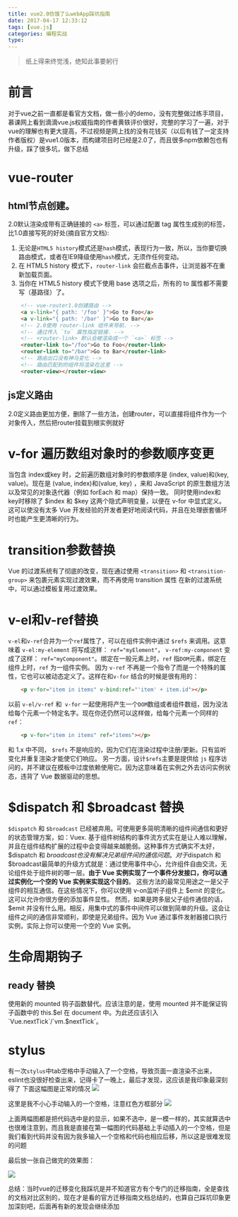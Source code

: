 ```yaml
---
title: vue2.0仿饿了么webApp踩坑指南
date: 2017-04-17 12:33:12
tags: [vue.js]
categories: 编程实战
type:
---
```

>纸上得来终觉浅，绝知此事要躬行

# 前言 #
对于vue之前一直都是看官方文档，做一些小的demo，没有完整做过练手项目，慕课网上看到滴滴vue.js权威指南的作者黄轶评价很好，完整的学习了一遍，对于vue的理解也有更大提高，不过视频是网上找的没有花钱买（以后有钱了一定支持作者版权）是vue1.0版本，而构建项目时已经是2.0了，而且很多npm依赖包也有升级，踩了很多坑，做下总结
#  vue-router #
## html节点创建。 ##
2.0默认渲染成带有正确链接的 `<a>` 标签，可以通过配置 tag 属性生成别的标签，比1.0直接写死的好处(摘自官方文档):

1. 无论是`HTML5 history`模式还是`hash`模式，表现行为一致，所以，当你要切换路由模式，或者在IE9降级使用`hash`模式，无须作任何变动。
2. 在 HTML5 history 模式下，`router-link` 会拦截点击事件，让浏览器不在重新加载页面。
3. 当你在 HTML5 history 模式下使用 base 选项之后，所有的 to 属性都不需要写（基路径）了。

```html
    <!-- vue-router1.0创建路由 -->
    <a v-link="{ path: '/foo' }">Go to Foo</a>
    <a v-link="{ path: '/bar' }">Go to Bar</a>
    <!-- 2.0使用 router-link 组件来导航. -->
    <!-- 通过传入 `to` 属性指定链接. -->
    <!-- <router-link> 默认会被渲染成一个 `<a>` 标签 -->
    <router-link to="/foo">Go to Foo</router-link>
    <router-link to="/bar">Go to Bar</router-link>
    <!-- 路由出口没有神马变化 -->
    <!-- 路由匹配到的组件将渲染在这里 --> 
	<router-view></router-view>
```
## js定义路由 ##
2.0定义路由更加方便，删除了一些方法，创建router，可以直接将组件作为一个对象传入，然后把router挂载到根实例就好
<!--more-->
# v-for 遍历数组对象时的参数顺序变更 #
当包含 index或key 时，之前遍历数组对象时的参数顺序是 (index, value)和(key, value)。现在是 (value, index)和(value, key) ，来和 JavaScript 的原生数组方法以及常见的对象迭代器（例如 forEach 和 map）保持一致。
同时使用index和key时移除了 $index 和 $key 这两个隐式声明变量，以便在 v-for 中显式定义。这可以使没有太多 Vue 开发经验的开发者更好地阅读代码，并且在处理嵌套循环时也能产生更清晰的行为。
# transition参数替换 #
Vue 的过渡系统有了彻底的改变，现在通过使用 `<transition>` 和 `<transition-group>` 来包裹元素实现过渡效果，而不再使用 transition 属性
在新的过渡系统中，可以通过模板复用过渡效果。
# v-el和v-ref替换 #
 `v-el`和`v-ref`合并为一个`ref`属性了，可以在组件实例中通过 `$refs` 来调用。这意味着 `v-el:my-element` 将写成这样： `ref="myElement"`， `v-ref:my-component` 变成了这样： `ref="myComponent"`。绑定在一般元素上时，`ref` 指`DOM`元素，绑定在组件上时，`ref` 为一组件实例。
因为 `v-ref` 不再是一个指令了而是一个特殊的属性，它也可以被动态定义了。这样在和`v-for` 结合的时候是很有用的：
```html
    <p v-for="item in items" v-bind:ref="'item' + item.id"></p>
```
以前 `v-el/v-ref` 和` v-for` 一起使用将产生一个`DOM`数组或者组件数组，因为没法给每个元素一个特定名字。现在你还仍然可以这样做，给每个元素一个同样的`ref`：
```html
    <p v-for="item in items" ref="items"></p>
```
和 1.x 中不同， `$refs` 不是响应的，因为它们在渲染过程中注册/更新。只有监听变化并重复渲染才能使它们响应。
另一方面，设计`$refs`主要是提供给 `js` 程序访问的，并不建议在模板中过度依赖使用它。因为这意味着在实例之外去访问实例状态，违背了 Vue 数据驱动的思想。
# $dispatch 和 $broadcast 替换 #
`$dispatch` 和 `$broadcast` 已经被弃用。可使用更多简明清晰的组件间通信和更好的状态管理方案，如：Vuex.
基于组件树结构的事件流方式实在是让人难以理解，并且在组件结构扩展的过程中会变得越来越脆弱。这种事件方式确实不太好，$dispatch 和 $broadcast 也没有解决兄弟组件间的通信问题。
对于$dispatch 和 $broadcast最简单的升级方式就是：通过使用事件中心，允许组件自由交流，无论组件处于组件树的哪一层。**由于 Vue 实例实现了一个事件分发接口，你可以通过实例化一个空的 Vue 实例来实现这个目的**。
这些方法的最常见用途之一是父子组件的相互通信。在这些情况下，你可以使用 v-on监听子组件上 $emit 的变化。这可以允许你很方便的添加事件显性。
然而，如果是跨多层父子组件通信的话， $emit 并没有什么用。相反，用集中式的事件中间件可以做到简单的升级。这会让组件之间的通信非常顺利，即使是兄弟组件。因为 Vue 通过事件发射器接口执行实例，实际上你可以使用一个空的 Vue 实例。
# 生命周期钩子 #
## ready 替换 ##
使用新的 mounted 钩子函数替代。应该注意的是，使用 mounted 并不能保证钩子函数中的 this.$el 在 document 中。为此还应该引入 `Vue.nextTick`/`vm.$nextTick`。
# stylus #
有一次`stylus`中tab空格中手动输入了一个空格，导致页面一直渲染不出来，eslint也没很好检查出来，记得卡了一晚上，最后才发现，这应该是我印象最深刻得了
下面这幅图是正常的情况
![](http://i.imgur.com/62qCsXA.png)

这里是我不小心手动输入的一个空格，注意红色方框部分
![](http://i.imgur.com/xMX1qcH.png)

上面两幅图都是把代码选中是的显示，如果不选中，是一模一样的，其实就算选中也很难注意到，而且我是直接在第一幅图的代码基础上手动插入的一个空格，但是我们看到代码并没有因为我多输入一个空格和代码也相应后移，所以这是很难发现的问题

最后放一张自己做完的效果图：

![](http://i.imgur.com/Ww7HXAo.png)

总结：当时vue的迁移变化我踩坑是并不知道官方有个专门的迁移指南，全是查找的文档对比区别的，现在才是看的官方迁移指南文档总结的，也算自己踩坑印象更加深刻吧，后面再有新的发现会继续添加